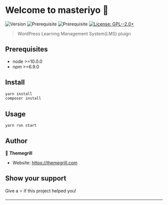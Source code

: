 # Welcome to masteriyo 👋

![Version](https://img.shields.io/badge/version-0.1.0-blue.svg?cacheSeconds=2592000)
![Prerequisite](https://img.shields.io/badge/node-%3E%3D10.0.0-blue.svg)
![Prerequisite](https://img.shields.io/badge/npm-%3E%3D6.9.0-blue.svg)
[![License: GPL--2.0+](https://img.shields.io/badge/License-GPL--2.0+-yellow.svg)](#)

> WordPress Learning Management System(LMS) pluign

## Prerequisites

-   node >=10.0.0
-   npm >=6.9.0

## Install

```sh
yarn install
composer install
```

## Usage

```sh
yarn run start
```

## Author

👤 **Themegrill**

-   Website: https://themegrill.com

## Show your support

Give a ⭐️ if this project helped you!

---
